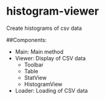 histogram-viewer
================

Create histograms of csv data


##Components:
  * Main:                     Main method
  * Viewer:                   Display of CSV data
    * Toolbar
    * Table
    * StatView
    * HistogramView
  * Loader:                   Loading of CSV data
